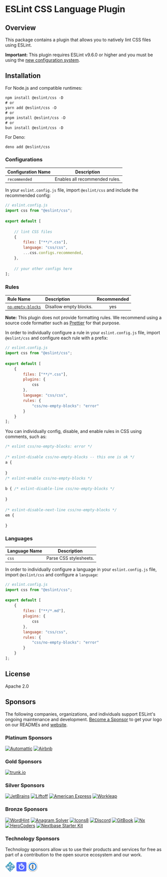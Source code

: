 # ESLint CSS Language Plugin

## Overview

This package contains a plugin that allows you to natively lint CSS files using ESLint.

**Important:** This plugin requires ESLint v9.6.0 or higher and you must be using the [new configuration system](https://eslint.org/docs/latest/use/configure/configuration-files).

## Installation

For Node.js and compatible runtimes:

```shell
npm install @eslint/css -D
# or
yarn add @eslint/css -D
# or
pnpm install @eslint/css -D
# or
bun install @eslint/css -D
```

For Deno:

```shell
deno add @eslint/css
```

### Configurations

| **Configuration Name** | **Description** |
|---------------|-----------------|
| `recommended` | Enables all recommended rules. |

In your `eslint.config.js` file, import `@eslint/css` and include the recommended config:

```js
// eslint.config.js
import css from "@eslint/css";

export default [

	// lint CSS files
	{
		files: ["**/*.css"],
		language: "css/css",
		...css.configs.recommended,
	},

	// your other configs here
];
```

### Rules

<!-- NOTE: The following table is autogenerated. Do not manually edit. -->

<!-- Rule Table Start -->
| **Rule Name** | **Description** | **Recommended** |
| :- | :- | :-: |
| [`no-empty-blocks`](./docs/rules/no-empty-blocks.md) | Disallow empty blocks. | yes |
<!-- Rule Table End -->

**Note:** This plugin does not provide formatting rules. We recommend using a source code formatter such as [Prettier](https://prettier.io) for that purpose.

In order to individually configure a rule in your `eslint.config.js` file, import `@eslint/css` and configure each rule with a prefix:

```js
// eslint.config.js
import css from "@eslint/css";

export default [
	{
		files: ["**/*.css"],
		plugins: {
			css
		},
		language: "css/css",
		rules: {
			"css/no-empty-blocks": "error"
		}
	}
];
```

You can individually config, disable, and enable rules in CSS using comments, such as:

```css
/* eslint css/no-empty-blocks: error */

/* eslint-disable css/no-empty-blocks -- this one is ok */
a {

}
/* eslint-enable css/no-empty-blocks */

b { /* eslint-disable-line css/no-empty-blocks */

}

/* eslint-disable-next-line css/no-empty-blocks */
em {

}
```

### Languages

| **Language Name** | **Description** |
|---------------|-----------------|
| `css` | Parse CSS stylesheets. | 


In order to individually configure a language in your `eslint.config.js` file, import `@eslint/css` and configure a `language`:

```js
// eslint.config.js
import css from "@eslint/css";

export default [
	{
		files: ["**/*.md"],
		plugins: {
			css
		},
		language: "css/css",
		rules: {
			"css/no-empty-blocks": "error"
		}
	}
];
```

## License

Apache 2.0

<!-- NOTE: This section is autogenerated. Do not manually edit.-->
<!--sponsorsstart-->

## Sponsors

The following companies, organizations, and individuals support ESLint's ongoing maintenance and development. [Become a Sponsor](https://eslint.org/donate)
to get your logo on our READMEs and [website](https://eslint.org/sponsors).

<h3>Platinum Sponsors</h3>
<p><a href="https://automattic.com"><img src="https://images.opencollective.com/automattic/d0ef3e1/logo.png" alt="Automattic" height="128"></a> <a href="https://www.airbnb.com/"><img src="https://images.opencollective.com/airbnb/d327d66/logo.png" alt="Airbnb" height="128"></a></p><h3>Gold Sponsors</h3>
<p><a href="https://trunk.io/"><img src="https://images.opencollective.com/trunkio/fb92d60/avatar.png" alt="trunk.io" height="96"></a></p><h3>Silver Sponsors</h3>
<p><a href="https://www.jetbrains.com/"><img src="https://images.opencollective.com/jetbrains/fe76f99/logo.png" alt="JetBrains" height="64"></a> <a href="https://liftoff.io/"><img src="https://images.opencollective.com/liftoff/5c4fa84/logo.png" alt="Liftoff" height="64"></a> <a href="https://americanexpress.io"><img src="https://avatars.githubusercontent.com/u/3853301?v=4" alt="American Express" height="64"></a> <a href="https://www.workleap.com"><img src="https://avatars.githubusercontent.com/u/53535748?u=d1e55d7661d724bf2281c1bfd33cb8f99fe2465f&v=4" alt="Workleap" height="64"></a></p><h3>Bronze Sponsors</h3>
<p><a href="https://www.wordhint.net/"><img src="https://images.opencollective.com/wordhint/be86813/avatar.png" alt="WordHint" height="32"></a> <a href="https://www.crosswordsolver.org/anagram-solver/"><img src="https://images.opencollective.com/anagram-solver/2666271/logo.png" alt="Anagram Solver" height="32"></a> <a href="https://icons8.com/"><img src="https://images.opencollective.com/icons8/7fa1641/logo.png" alt="Icons8" height="32"></a> <a href="https://discord.com"><img src="https://images.opencollective.com/discordapp/f9645d9/logo.png" alt="Discord" height="32"></a> <a href="https://www.gitbook.com"><img src="https://avatars.githubusercontent.com/u/7111340?v=4" alt="GitBook" height="32"></a> <a href="https://nx.dev"><img src="https://avatars.githubusercontent.com/u/23692104?v=4" alt="Nx" height="32"></a> <a href="https://herocoders.com"><img src="https://avatars.githubusercontent.com/u/37549774?v=4" alt="HeroCoders" height="32"></a> <a href="https://usenextbase.com"><img src="https://avatars.githubusercontent.com/u/145838380?v=4" alt="Nextbase Starter Kit" height="32"></a></p>
<h3>Technology Sponsors</h3>
Technology sponsors allow us to use their products and services for free as part of a contribution to the open source ecosystem and our work.
<p><a href="https://netlify.com"><img src="https://raw.githubusercontent.com/eslint/eslint.org/main/src/assets/images/techsponsors/netlify-icon.svg" alt="Netlify" height="32"></a> <a href="https://algolia.com"><img src="https://raw.githubusercontent.com/eslint/eslint.org/main/src/assets/images/techsponsors/algolia-icon.svg" alt="Algolia" height="32"></a> <a href="https://1password.com"><img src="https://raw.githubusercontent.com/eslint/eslint.org/main/src/assets/images/techsponsors/1password-icon.svg" alt="1Password" height="32"></a></p>
<!--sponsorsend-->
